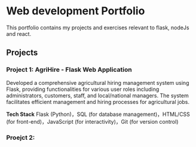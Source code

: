 # Web development Portfolio
This portfolio contains my projects and exercises relevant to flask, nodeJs and react.

## Projects

### Project 1: AgriHire - Flask Web Application
Developed a comprehensive agricultural hiring management system using Flask, providing functionalities for various user roles including administrators, customers, staff, and local/national managers. The system facilitates efficient management and hiring processes for agricultural jobs.

**Tech Stack**
Flask (Python)，SQL (for database management)，HTML/CSS (for front-end)，JavaScript (for interactivity)，Git (for version control)


### Proejct 2: 
